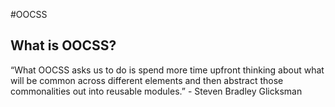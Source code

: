 #OOCSS

<h2>What is OOCSS?</h2>
<p>“What OOCSS asks us to do is spend more time upfront thinking about what will be common across different elements and then abstract those commonalities out into reusable modules.” - Steven Bradley Glicksman</p>